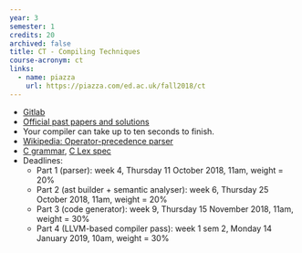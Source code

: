 ```yaml
---
year: 3
semester: 1
credits: 20
archived: false
title: CT - Compiling Techniques
course-acronym: ct
links:
  - name: piazza
    url: https://piazza.com/ed.ac.uk/fall2018/ct
---
```


<!--- [Coursework](https://bitbucket.org/cdubach/ct-17-18/)-->
- [Gitlab](https://git.ecdf.ed.ac.uk/cdubach/ct-18-19)
- [Official past papers and solutions](/drive?next=1MkgKYEtwcUjhy0FAERcVshSDPbRXDrm0)
- Your compiler can take up to ten seconds to finish.
- [Wikipedia: Operator-precedence parser](https://en.wikipedia.org/wiki/Operator-precedence_parser)
- [C grammar](https://www.lysator.liu.se/c/ANSI-C-grammar-y.html), [C Lex spec](https://www.lysator.liu.se/c/ANSI-C-grammar-l.html)
- Deadlines:
  - Part 1 (parser): week 4, Thursday 11 October 2018, 11am, weight = 20%
  - Part 2 (ast builder + semantic analyser): week 6, Thursday 25 October 2018, 11am, weight = 20%
  - Part 3 (code generator): week 9, Thursday 15 November 2018, 11am, weight = 30%
  - Part 4 (LLVM-based compiler pass): week 1 sem 2, Monday 14 January 2019, 10am, weight = 30%
